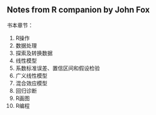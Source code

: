 ## Notes from R companion by John Fox  
书本章节：  
1. R操作  
2. 数据处理  
3. 探索及转换数据  
4. 线性模型  
5. 系数标准误差、置信区间和假设检验  
6. 广义线性模型  
7. 混合效应模型  
8. 回归诊断  
9. R画图  
10. R编程  
